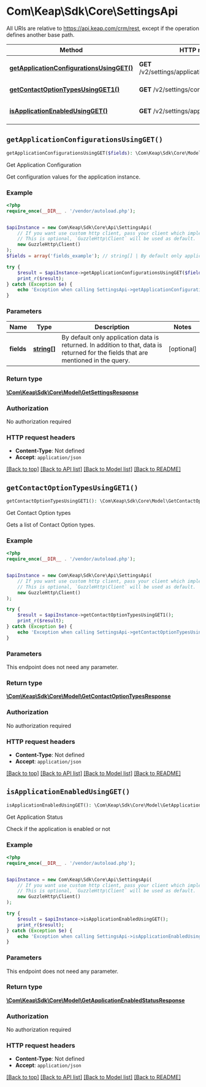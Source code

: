 # Com\Keap\Sdk\Core\SettingsApi

All URIs are relative to https://api.keap.com/crm/rest, except if the operation defines another base path.

| Method | HTTP request | Description |
| ------------- | ------------- | ------------- |
| [**getApplicationConfigurationsUsingGET()**](SettingsApi.md#getApplicationConfigurationsUsingGET) | **GET** /v2/settings/applications:getConfiguration | Get Application Configuration |
| [**getContactOptionTypesUsingGET1()**](SettingsApi.md#getContactOptionTypesUsingGET1) | **GET** /v2/settings/contactOptionTypes | Get Contact Option types |
| [**isApplicationEnabledUsingGET()**](SettingsApi.md#isApplicationEnabledUsingGET) | **GET** /v2/settings/applications:isEnabled | Get Application Status |


## `getApplicationConfigurationsUsingGET()`

```php
getApplicationConfigurationsUsingGET($fields): \Com\Keap\Sdk\Core\Model\GetSettingsResponse
```

Get Application Configuration

Get configuration values for the application instance.

### Example

```php
<?php
require_once(__DIR__ . '/vendor/autoload.php');


$apiInstance = new Com\Keap\Sdk\Core\Api\SettingsApi(
    // If you want use custom http client, pass your client which implements `GuzzleHttp\ClientInterface`.
    // This is optional, `GuzzleHttp\Client` will be used as default.
    new GuzzleHttp\Client()
);
$fields = array('fields_example'); // string[] | By default only application data is returned. In addition to that, data is returned for the fields that are mentioned in the query.

try {
    $result = $apiInstance->getApplicationConfigurationsUsingGET($fields);
    print_r($result);
} catch (Exception $e) {
    echo 'Exception when calling SettingsApi->getApplicationConfigurationsUsingGET: ', $e->getMessage(), PHP_EOL;
}
```

### Parameters

| Name | Type | Description  | Notes |
| ------------- | ------------- | ------------- | ------------- |
| **fields** | [**string[]**](../Model/string.md)| By default only application data is returned. In addition to that, data is returned for the fields that are mentioned in the query. | [optional] |

### Return type

[**\Com\Keap\Sdk\Core\Model\GetSettingsResponse**](../Model/GetSettingsResponse.md)

### Authorization

No authorization required

### HTTP request headers

- **Content-Type**: Not defined
- **Accept**: `application/json`

[[Back to top]](#) [[Back to API list]](../../README.md#endpoints)
[[Back to Model list]](../../README.md#models)
[[Back to README]](../../README.md)

## `getContactOptionTypesUsingGET1()`

```php
getContactOptionTypesUsingGET1(): \Com\Keap\Sdk\Core\Model\GetContactOptionTypesResponse
```

Get Contact Option types

Gets a list of Contact Option types.

### Example

```php
<?php
require_once(__DIR__ . '/vendor/autoload.php');


$apiInstance = new Com\Keap\Sdk\Core\Api\SettingsApi(
    // If you want use custom http client, pass your client which implements `GuzzleHttp\ClientInterface`.
    // This is optional, `GuzzleHttp\Client` will be used as default.
    new GuzzleHttp\Client()
);

try {
    $result = $apiInstance->getContactOptionTypesUsingGET1();
    print_r($result);
} catch (Exception $e) {
    echo 'Exception when calling SettingsApi->getContactOptionTypesUsingGET1: ', $e->getMessage(), PHP_EOL;
}
```

### Parameters

This endpoint does not need any parameter.

### Return type

[**\Com\Keap\Sdk\Core\Model\GetContactOptionTypesResponse**](../Model/GetContactOptionTypesResponse.md)

### Authorization

No authorization required

### HTTP request headers

- **Content-Type**: Not defined
- **Accept**: `application/json`

[[Back to top]](#) [[Back to API list]](../../README.md#endpoints)
[[Back to Model list]](../../README.md#models)
[[Back to README]](../../README.md)

## `isApplicationEnabledUsingGET()`

```php
isApplicationEnabledUsingGET(): \Com\Keap\Sdk\Core\Model\GetApplicationEnabledStatusResponse
```

Get Application Status

Check if the application is enabled or not

### Example

```php
<?php
require_once(__DIR__ . '/vendor/autoload.php');


$apiInstance = new Com\Keap\Sdk\Core\Api\SettingsApi(
    // If you want use custom http client, pass your client which implements `GuzzleHttp\ClientInterface`.
    // This is optional, `GuzzleHttp\Client` will be used as default.
    new GuzzleHttp\Client()
);

try {
    $result = $apiInstance->isApplicationEnabledUsingGET();
    print_r($result);
} catch (Exception $e) {
    echo 'Exception when calling SettingsApi->isApplicationEnabledUsingGET: ', $e->getMessage(), PHP_EOL;
}
```

### Parameters

This endpoint does not need any parameter.

### Return type

[**\Com\Keap\Sdk\Core\Model\GetApplicationEnabledStatusResponse**](../Model/GetApplicationEnabledStatusResponse.md)

### Authorization

No authorization required

### HTTP request headers

- **Content-Type**: Not defined
- **Accept**: `application/json`

[[Back to top]](#) [[Back to API list]](../../README.md#endpoints)
[[Back to Model list]](../../README.md#models)
[[Back to README]](../../README.md)
